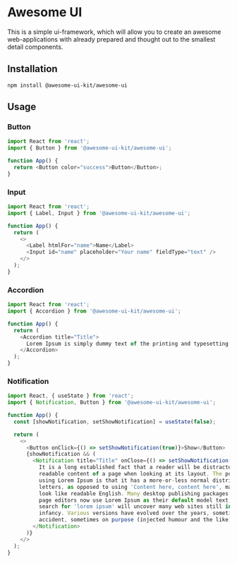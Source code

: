 # Awesome UI

This is a simple ui-framework, which will allow you to create an awesome web-applications with already prepared and thought out to the smallest detail components.

<h2>Installation</h2>

<code>npm install @awesome-ui-kit/awesome-ui</code>

<h2>Usage</h2>

<h3>Button</h3>

```javascript
import React from 'react';
import { Button } from '@awesome-ui-kit/awesome-ui';

function App() {
  return <Button color="success">Button</Button>;
}
```

<h3>Input</h3>

```javascript
import React from 'react';
import { Label, Input } from '@awesome-ui-kit/awesome-ui';

function App() {
  return (
    <>
      <Label htmlFor="name">Name</Label>
      <Input id="name" placeholder="Your name" fieldType="text" />
    </>
  );
}
```

<h3>Accordion</h3>

```javascript
import React from 'react';
import { Accordion } from '@awesome-ui-kit/awesome-ui';

function App() {
  return (
    <Accordion title="Title">
      Lorem Ipsum is simply dummy text of the printing and typesetting industry.
    </Accordion>
  );
}
```

<h3>Notification</h3>

```javascript
import React, { useState } from 'react';
import { Notification, Button } from '@awesome-ui-kit/awesome-ui';

function App() {
  const [showNotification, setShowNotification] = useState(false);

  return (
    <>
      <Button onClick={() => setShowNotification(true)}>Show</Button>
      {showNotification && (
        <Notification title="Title" onClose={() => setShowNotification(false)}>
          It is a long established fact that a reader will be distracted by the
          readable content of a page when looking at its layout. The point of
          using Lorem Ipsum is that it has a more-or-less normal distribution of
          letters, as opposed to using 'Content here, content here', making it
          look like readable English. Many desktop publishing packages and web
          page editors now use Lorem Ipsum as their default model text, and a
          search for 'lorem ipsum' will uncover many web sites still in their
          infancy. Various versions have evolved over the years, sometimes by
          accident, sometimes on purpose (injected humour and the like).
        </Notification>
      )}
    </>
  );
}
```
